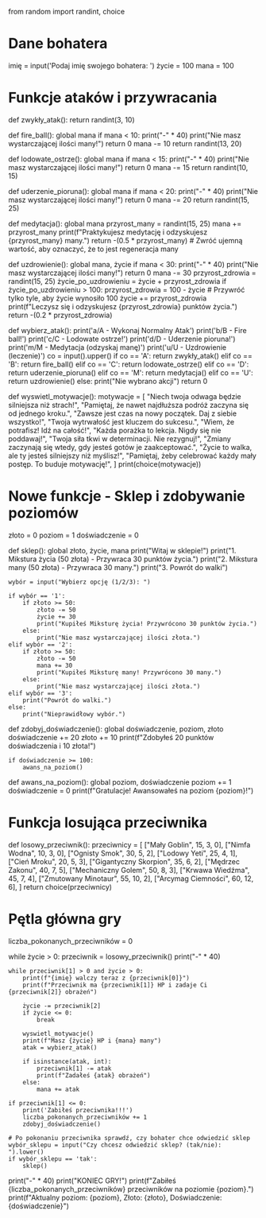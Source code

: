 from random import randint, choice

# Dane bohatera
imię = input('Podaj imię swojego bohatera: ')
życie = 100
mana = 100

# Funkcje ataków i przywracania
def zwykły_atak():
    return randint(3, 10)

def fire_ball():
    global mana
    if mana < 10:
        print("-" * 40)
        print("Nie masz wystarczającej ilości many!")
        return 0
    mana -= 10
    return randint(13, 20)

def lodowate_ostrze():
    global mana
    if mana < 15:
        print("-" * 40)
        print("Nie masz wystarczającej ilości many!")
        return 0
    mana -= 15
    return randint(10, 15)

def uderzenie_pioruna():
    global mana
    if mana < 20:
        print("-" * 40)
        print("Nie masz wystarczającej ilości many!")
        return 0
    mana -= 20
    return randint(15, 25)

def medytacja():
    global mana
    przyrost_many = randint(15, 25)
    mana += przyrost_many
    print(f"Praktykujesz medytację i odzyskujesz {przyrost_many} many.")
    return -(0.5 * przyrost_many)  # Zwróć ujemną wartość, aby oznaczyć, że to jest regeneracja many

def uzdrowienie():
    global mana, życie
    if mana < 30:
        print("-" * 40)
        print("Nie masz wystarczającej ilości many!")
        return 0
    mana -= 30
    przyrost_zdrowia = randint(15, 25)
    życie_po_uzdrowieniu = życie + przyrost_zdrowia
    if życie_po_uzdrowieniu > 100:
        przyrost_zdrowia = 100 - życie  # Przywróć tylko tyle, aby życie wynosiło 100
    życie += przyrost_zdrowia
    print(f"Leczysz się i odzyskujesz {przyrost_zdrowia} punktów życia.")
    return -(0.2 * przyrost_zdrowia)

def wybierz_atak():
    print('a/A - Wykonaj Normalny Atak')
    print('b/B - Fire ball!')
    print('c/C - Lodowate ostrze!')
    print('d/D - Uderzenie pioruna!')
    print('m/M - Medytacja (odzyskaj manę)')
    print('u/U - Uzdrowienie (leczenie)')
    co = input().upper()
    if co == 'A':
        return zwykły_atak()
    elif co == 'B':
        return fire_ball()
    elif co == 'C':
        return lodowate_ostrze()
    elif co == 'D':
        return uderzenie_pioruna()
    elif co == 'M':
        return medytacja()
    elif co == 'U':
        return uzdrowienie()
    else:
        print("Nie wybrano akcji")
        return 0
    
def wyswietl_motywacje():
    motywacje = [
        "Niech twoja odwaga będzie silniejsza niż strach!",
        "Pamiętaj, że nawet najdłuższa podróż zaczyna się od jednego kroku.",
        "Zawsze jest czas na nowy początek. Daj z siebie wszystko!",
        "Twoja wytrwałość jest kluczem do sukcesu.",
        "Wiem, że potrafisz! Idź na całość!",
        "Każda porażka to lekcja. Nigdy się nie poddawaj!",
        "Twoja siła tkwi w determinacji. Nie rezygnuj!",
        "Zmiany zaczynają się wtedy, gdy jesteś gotów je zaakceptować.",
        "Życie to walka, ale ty jesteś silniejszy niż myślisz!",
        "Pamiętaj, żeby celebrować każdy mały postęp. To buduje motywację!",
    ]
    print(choice(motywacje))

# Nowe funkcje - Sklep i zdobywanie poziomów
złoto = 0
poziom = 1
doświadczenie = 0

def sklep():
    global złoto, życie, mana
    print("Witaj w sklepie!")
    print("1. Mikstura życia (50 złota) - Przywraca 30 punktów życia.")
    print("2. Mikstura many (50 złota) - Przywraca 30 many.")
    print("3. Powrót do walki")
    
    wybór = input("Wybierz opcję (1/2/3): ")
    
    if wybór == '1':
        if złoto >= 50:
            złoto -= 50
            życie += 30
            print("Kupiłeś Miksturę życia! Przywrócono 30 punktów życia.")
        else:
            print("Nie masz wystarczającej ilości złota.")
    elif wybór == '2':
        if złoto >= 50:
            złoto -= 50
            mana += 30
            print("Kupiłeś Miksturę many! Przywrócono 30 many.")
        else:
            print("Nie masz wystarczającej ilości złota.")
    elif wybór == '3':
        print("Powrót do walki.")
    else:
        print("Nieprawidłowy wybór.")

def zdobyj_doświadczenie():
    global doświadczenie, poziom, złoto
    doświadczenie += 20
    złoto += 10
    print(f"Zdobyłeś 20 punktów doświadczenia i 10 złota!")

    if doświadczenie >= 100:
        awans_na_poziom()

def awans_na_poziom():
    global poziom, doświadczenie
    poziom += 1
    doświadczenie = 0
    print(f"Gratulacje! Awansowałeś na poziom {poziom}!")

# Funkcja losująca przeciwnika
def losowy_przeciwnik():
    przeciwnicy = [
        ["Mały Goblin", 15, 3, 0],
        ["Nimfa Wodna", 10, 3, 0],
        ["Ognisty Smok", 30, 5, 2],
        ["Lodowy Yeti", 25, 4, 1],
        ["Cień Mroku", 20, 5, 3],
        ["Gigantyczny Skorpion", 35, 6, 2],
        ["Mędrzec Zakonu", 40, 7, 5],
        ["Mechaniczny Golem", 50, 8, 3],
        ["Krwawa Wiedźma", 45, 7, 4],
        ["Zmutowany Minotaur", 55, 10, 2],
        ["Arcymag Ciemności", 60, 12, 6],
    ]
    return choice(przeciwnicy)

# Pętla główna gry
liczba_pokonanych_przeciwników = 0

while życie > 0:
    przeciwnik = losowy_przeciwnik()
    print("-" * 40)

    while przeciwnik[1] > 0 and życie > 0:
        print(f"{imię} walczy teraz z {przeciwnik[0]}")
        print(f"Przeciwnik ma {przeciwnik[1]} HP i zadaje Ci {przeciwnik[2]} obrażeń")

        życie -= przeciwnik[2]
        if życie <= 0:
            break
    
        wyswietl_motywacje()
        print(f"Masz {życie} HP i {mana} many")
        atak = wybierz_atak()

        if isinstance(atak, int):
            przeciwnik[1] -= atak
            print(f"Zadałeś {atak} obrażeń")
        else:
            mana += atak

    if przeciwnik[1] <= 0:
        print('Zabiłeś przeciwnika!!!')
        liczba_pokonanych_przeciwników += 1
        zdobyj_doświadczenie()

    # Po pokonaniu przeciwnika sprawdź, czy bohater chce odwiedzić sklep
    wybór_sklepu = input("Czy chcesz odwiedzić sklep? (tak/nie): ").lower()
    if wybór_sklepu == 'tak':
        sklep()

print("-" * 40)
print("KONIEC GRY!")
print(f"Zabiłeś {liczba_pokonanych_przeciwników} przeciwników na poziomie {poziom}.")
print(f"Aktualny poziom: {poziom}, Złoto: {złoto}, Doświadczenie: {doświadczenie}")
